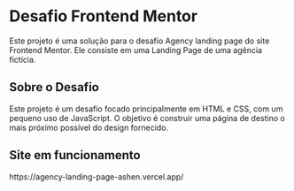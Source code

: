 <h1>Desafio Frontend Mentor</h1>
Este projeto é uma solução para o desafio Agency landing page do site Frontend Mentor. Ele consiste em uma Landing Page de uma agência fictícia. 


<h2>Sobre o Desafio</h2>
Este projeto é um desafio focado principalmente em HTML e CSS, com um pequeno uso de JavaScript. O objetivo é construir uma página de destino o mais próximo possível do design fornecido.

<h2>Site em funcionamento</h2>
https://agency-landing-page-ashen.vercel.app/
